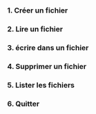 <h3>1. Créer un fichier</h3>
<h3>2. Lire un fichier</h3>
<h3>3. écrire dans un fichier</h3>
<h3>4. Supprimer un fichier</h3>
<h3>5. Lister les fichiers</h3>
<h3>6. Quitter</h3>
